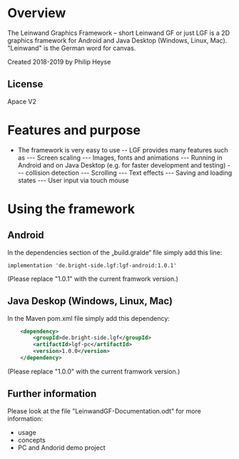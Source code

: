 # Overview
The Leinwand Graphics Framework – short Leinwand GF or just LGF is a 2D graphics framework for Android and Java Desktop (Windows, Linux, Mac).  "Leinwand" is the German word for canvas.

Created 2018-2019 by Philip Heyse

## License
Apace V2


# Features and purpose
 - The framework is very easy to use
 -- LGF provides many features such as
 --- Screen scaling
 --- Images, fonts and animations
 --- Running in Android and on Java Desktop (e.g. for faster development and testing)
 --- collision detection
 --- Scrolling
 --- Text effects
 --- Saving and loading states
 --- User input via touch mouse

# Using the framework
## Android
In the dependencies section of the „build.gralde“ file simply add this line:

```
implementation 'de.bright-side.lgf:lgf-android:1.0.1'
```
(Please replace "1.0.1" with the current framwork version.)


## Java Deskop (Windows, Linux, Mac)
In the Maven pom.xml file simply add this dependency:
```xml
	<dependency>
		<groupId>de.bright-side.lgf</groupId>
		<artifactId>lgf-pc</artifactId>
		<version>1.0.0</version>
	</dependency>
```
(Please replace "1.0.0" with the current framwork version.)


## Further information
Please look at the file "LeinwandGF-Documentation.odt" for more information:
 - usage
 - concepts
 - PC and Andorid demo project